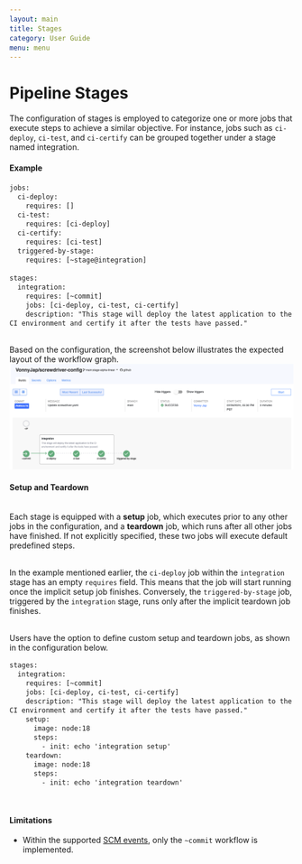 ```yaml
---
layout: main
title: Stages
category: User Guide
menu: menu
---
```


# Pipeline Stages

The configuration of stages is employed to categorize one or more jobs that execute steps to achieve a similar objective. For instance, jobs such as `ci-deploy`, `ci-test`, and `ci-certify` can be grouped together under a stage named integration.

#### Example

```
jobs:
  ci-deploy:
    requires: []
  ci-test:
    requires: [ci-deploy]
  ci-certify:
    requires: [ci-test]
  triggered-by-stage:
    requires: [~stage@integration]

stages:
  integration:
    requires: [~commit]
    jobs: [ci-deploy, ci-test, ci-certify]
    description: "This stage will deploy the latest application to the CI environment and certify it after the tests have passed."
```

<br>Based on the configuration, the screenshot below illustrates the expected layout of the workflow graph.
![Basic Stages Graph](assets/pipeline_stages_basic.png)

#### Setup and Teardown

<br>Each stage is equipped with a **setup** job, which executes prior to any other jobs in the configuration, and a **teardown** job, which runs after all other jobs have finished. If not explicitly specified, these two jobs will execute default predefined steps.

<br>In the example mentioned earlier, the `ci-deploy` job within the `integration` stage has an empty `requires` field. This means that the job will start running once the implicit setup job finishes. Conversely, the `triggered-by-stage` job, triggered by the `integration` stage, runs only after the implicit teardown job finishes.

<br>Users have the option to define custom setup and teardown jobs, as shown in the configuration below.

```
stages:
  integration:
    requires: [~commit]
    jobs: [ci-deploy, ci-test, ci-certify]
    description: "This stage will deploy the latest application to the CI environment and certify it after the tests have passed."
    setup:
      image: node:18
      steps:
        - init: echo 'integration setup'
    teardown:
      image: node:18
      steps:
        - init: echo 'integration teardown'
```

<br>

#### Limitations

- Within the supported [SCM events](./workflow#workflow), only the `~commit` workflow is implemented.
